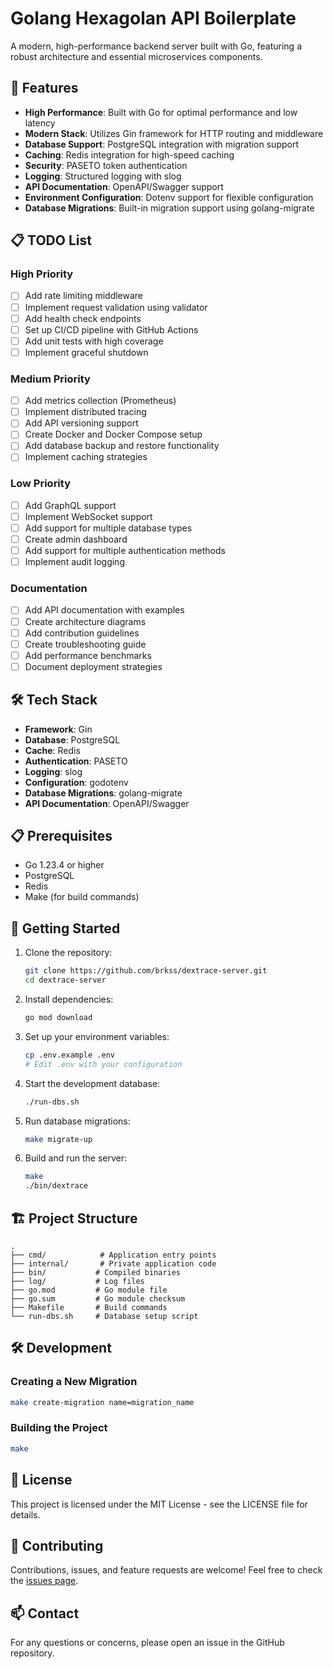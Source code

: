 # Golang Hexagolan API Boilerplate

A modern, high-performance backend server built with Go, featuring a robust architecture and essential microservices components.

## 🚀 Features

- **High Performance**: Built with Go for optimal performance and low latency
- **Modern Stack**: Utilizes Gin framework for HTTP routing and middleware
- **Database Support**: PostgreSQL integration with migration support
- **Caching**: Redis integration for high-speed caching
- **Security**: PASETO token authentication
- **Logging**: Structured logging with slog
- **API Documentation**: OpenAPI/Swagger support
- **Environment Configuration**: Dotenv support for flexible configuration
- **Database Migrations**: Built-in migration support using golang-migrate

## 📋 TODO List

### High Priority

- [ ] Add rate limiting middleware
- [ ] Implement request validation using validator
- [ ] Add health check endpoints
- [ ] Set up CI/CD pipeline with GitHub Actions
- [ ] Add unit tests with high coverage
- [ ] Implement graceful shutdown

### Medium Priority

- [ ] Add metrics collection (Prometheus)
- [ ] Implement distributed tracing
- [ ] Add API versioning support
- [ ] Create Docker and Docker Compose setup
- [ ] Add database backup and restore functionality
- [ ] Implement caching strategies

### Low Priority

- [ ] Add GraphQL support
- [ ] Implement WebSocket support
- [ ] Add support for multiple database types
- [ ] Create admin dashboard
- [ ] Add support for multiple authentication methods
- [ ] Implement audit logging

### Documentation

- [ ] Add API documentation with examples
- [ ] Create architecture diagrams
- [ ] Add contribution guidelines
- [ ] Create troubleshooting guide
- [ ] Add performance benchmarks
- [ ] Document deployment strategies

## 🛠️ Tech Stack

- **Framework**: Gin
- **Database**: PostgreSQL
- **Cache**: Redis
- **Authentication**: PASETO
- **Logging**: slog
- **Configuration**: godotenv
- **Database Migrations**: golang-migrate
- **API Documentation**: OpenAPI/Swagger

## 📋 Prerequisites

- Go 1.23.4 or higher
- PostgreSQL
- Redis
- Make (for build commands)

## 🚀 Getting Started

1. Clone the repository:

   ```bash
   git clone https://github.com/brkss/dextrace-server.git
   cd dextrace-server
   ```

2. Install dependencies:

   ```bash
   go mod download
   ```

3. Set up your environment variables:

   ```bash
   cp .env.example .env
   # Edit .env with your configuration
   ```

4. Start the development database:

   ```bash
   ./run-dbs.sh
   ```

5. Run database migrations:

   ```bash
   make migrate-up
   ```

6. Build and run the server:
   ```bash
   make
   ./bin/dextrace
   ```

## 🏗️ Project Structure

```
.
├── cmd/            # Application entry points
├── internal/       # Private application code
├── bin/           # Compiled binaries
├── log/           # Log files
├── go.mod         # Go module file
├── go.sum         # Go module checksum
├── Makefile       # Build commands
└── run-dbs.sh     # Database setup script
```

## 🛠️ Development

### Creating a New Migration

```bash
make create-migration name=migration_name
```

### Building the Project

```bash
make
```

## 📝 License

This project is licensed under the MIT License - see the LICENSE file for details.

## 🤝 Contributing

Contributions, issues, and feature requests are welcome! Feel free to check the [issues page](https://github.com/brkss/dextrace-server/issues).

## 📫 Contact

For any questions or concerns, please open an issue in the GitHub repository.
